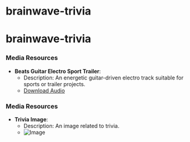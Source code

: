 # brainwave-trivia
# brainwave-trivia
### Media Resources

- **Beats Guitar Electro Sport Trailer**:
  - Description: An energetic guitar-driven electro track suitable for sports or trailer projects.
  - [Download Audio](assests/audio/beats-guitar-electro-sport-trailer.mp3)
### Media Resources

- **Trivia Image**:
  - Description: An image related to trivia.
  - ![Image](assets/trivia-image.png)
